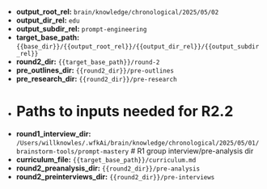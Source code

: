 *   **output_root_rel:** `brain/knowledge/chronological/2025/05/02`
*   **output_dir_rel:** `edu`
*   **output_subdir_rel:** `prompt-engineering`
*   **target_base_path:** `{{base_dir}}/{{output_root_rel}}/{{output_dir_rel}}/{{output_subdir_rel}}`
*   **round2_dir:** `{{target_base_path}}/round-2`
*   **pre_outlines_dir:** `{{round2_dir}}/pre-outlines`
*   **pre_research_dir:** `{{round2_dir}}/pre-research`
*   # Paths to inputs needed for R2.2
*   **round1_interview_dir:** `/Users/willknowles/.wfkAi/brain/knowledge/chronological/2025/05/01/brainstorm-tools/prompt-mastery` # R1 group interview/pre-analysis dir
*   **curriculum_file:** `{{target_base_path}}/curriculum.md`
*   **round2_preanalysis_dir:** `{{round2_dir}}/pre-analysis`
*   **round2_preinterviews_dir:** `{{round2_dir}}/pre-interviews` 